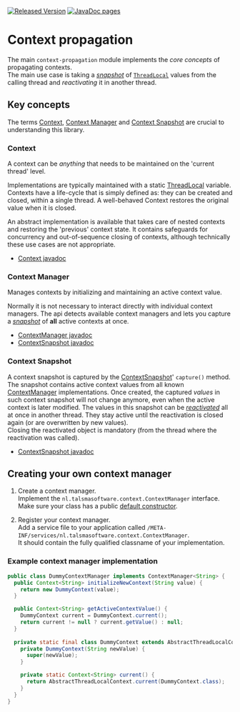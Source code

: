[![Released Version][maven-img]][maven] 
[![JavaDoc pages][javadoc-img]][javadoc] 

# Context propagation

The main `context-propagation` module implements the _core concepts_ 
of propagating contexts.  
The main use case is taking a [_snapshot_][contextsnapshot] 
of [`ThreadLocal`][threadlocal] values from the calling thread 
and _reactivating_ it in another thread.

## Key concepts

The terms [Context](#context), [Context Manager](#context-manager) 
and [Context Snapshot](#context-snapshot) are crucial to understanding this library.

### Context

A context can be _anything_ that needs to be maintained on the 'current thread' level.

Implementations are typically maintained with a static [ThreadLocal] variable.
Contexts have a life-cycle that is simply defined as: they can be created and closed, 
within a single thread.
A well-behaved Context restores the original value when it is closed.

An abstract implementation is available that takes care of nested contexts 
and restoring the 'previous' context state.
It contains safeguards for concurrency and out-of-sequence closing of contexts, 
although technically these use cases are not appropriate.

- [Context javadoc][context]

### Context Manager

Manages contexts by initializing and maintaining an active context value.

Normally it is not necessary to interact directly with individual context managers.
The api detects available context managers and lets 
you capture a [_snapshot_](#context-snapshot) of **all** active contexts at once.

- [ContextManager javadoc][contextmanager]
- [ContextSnapshot javadoc][contextsnapshot]

### Context Snapshot

A context snapshot is captured by the [ContextSnapshot]' `capture()` method.
The snapshot contains active context values from all known [ContextManager] implementations.
Once created, the captured _values_ in such context snapshot will not change anymore, 
even when the active context is later modified. 
The values in this snapshot can be [_reactivated_](https://javadoc.io/page/nl.talsmasoftware.context/context-propagation/latest/nl/talsmasoftware/context/ContextSnapshot.html#reactivate--) all at once in another thread. 
They stay active until the reactivation is closed again (or are overwritten by new values).  
Closing the reactivated object is mandatory (from the thread where the reactivation was called).

- [ContextSnapshot javadoc](https://javadoc.io/page/nl.talsmasoftware.context/context-propagation/latest/nl/talsmasoftware/context/ContextSnapshot.html)

## Creating your own context manager

1. Create a context manager.  
Implement the  `nl.talsmasoftware.context.ContextManager` interface.  
Make sure your class has a public [default constructor](https://en.wikipedia.org/wiki/Nullary_constructor).
  
2. Register your context manager.  
Add a service file to your application called `/META-INF/services/nl.talsmasoftware.context.ContextManager`.  
It should contain the fully qualified classname of your implementation.

### Example context manager implementation

```java
public class DummyContextManager implements ContextManager<String> {
  public Context<String> initializeNewContext(String value) {
    return new DummyContext(value);
  }

  public Context<String> getActiveContextValue() {
    DummyContext current = DummyContext.current();
    return current != null ? current.getValue() : null;
  }
  
  private static final class DummyContext extends AbstractThreadLocalContext<String> {
    private DummyContext(String newValue) {
      super(newValue);
    }

    private static Context<String> current() {
      return AbstractThreadLocalContext.current(DummyContext.class);
    }
  }
}
```


  [maven-img]: https://img.shields.io/maven-central/v/nl.talsmasoftware.context/context-propagation.svg
  [maven]: https://search.maven.org/artifact/nl.talsmasoftware.context/context-propagation
  [javadoc-img]: https://www.javadoc.io/badge/nl.talsmasoftware.context/context-propagation.svg
  [javadoc]: https://www.javadoc.io/doc/nl.talsmasoftware.context/context-propagation 

  [threadlocal]: https://docs.oracle.com/javase/8/docs/api/java/lang/ThreadLocal.html
  [context]: https://javadoc.io/page/nl.talsmasoftware.context/context-propagation/latest/nl/talsmasoftware/context/api/Context.html
  [contextsnapshot]: https://javadoc.io/page/nl.talsmasoftware.context/context-propagation/latest/nl/talsmasoftware/context/api/ContextSnapshot.html
  [contextmanager]: https://javadoc.io/page/nl.talsmasoftware.context/context-propagation/latest/nl/talsmasoftware/context/api/ContextManager.html

